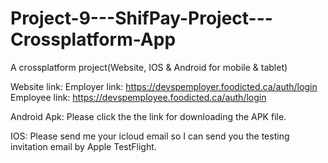 # Project-9---ShifPay-Project---Crossplatform-App
A crossplatform project(Website, IOS &amp; Android for mobile &amp; tablet)

Website link: 
Employer link: https://devspemployer.foodicted.ca/auth/login 
Employee link: https://devspemployee.foodicted.ca/auth/login

Android Apk:
Please click the the link for downloading the APK file.

IOS:
Please send me your icloud email so I can send you the testing invitation email by Apple TestFlight.
